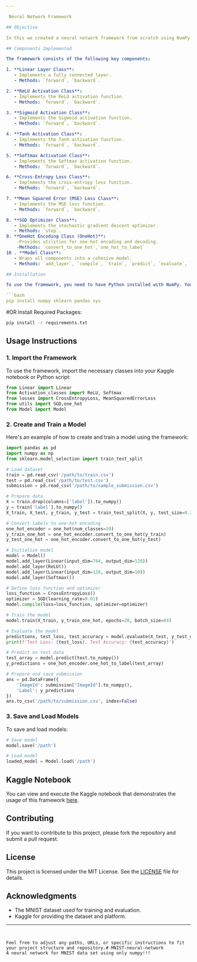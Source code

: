 ```yaml
---

 Neural Network Framework

## Objective

In this we created a neural network framework from scratch using NumPy. The goal was to implement a framework that includes core components of a neural network such as layers, activation functions, loss functions, and an optimizer. Finally, we trained the neural network on the MNIST dataset and achieved at least 84% accuracy on the test dataset from Kaggle and the highest achieved being 93%.

## Components Implemented

The framework consists of the following key components:

1. **Linear Layer Class**:
   - Implements a fully connected layer.
   - Methods: `forward`, `backward`.

2. **ReLU Activation Class**:
   - Implements the ReLU activation function.
   - Methods: `forward`, `backward`.

3. **Sigmoid Activation Class**:
   - Implements the Sigmoid activation function.
   - Methods: `forward`, `backward`.

4. **Tanh Activation Class**:
   - Implements the Tanh activation function.
   - Methods: `forward`, `backward`.

5. **Softmax Activation Class**:
   - Implements the Softmax activation function.
   - Methods: `forward`, `backward`.

6. **Cross-Entropy Loss Class**:
   - Implements the cross-entropy loss function.
   - Methods: `forward`, `backward`.

7. **Mean Squared Error (MSE) Loss Class**:
   - Implements the MSE loss function.
   - Methods: `forward`, `backward`.

8. **SGD Optimizer Class**:
   - Implements the stochastic gradient descent optimizer.
   - Methods: `step`.
9. **OneHot Encoding Class (OneHot)**:
    -Provides utilities for one-hot encoding and decoding.
    -Methods: `convert_to_one_hot`,`one_hot_to_label`
10 . **Model Class**:
   - Wraps all components into a cohesive model.
   - Methods: `add_layer`, `compile`, `train`, `predict`, `evaluate`, `save`, `load`.

## Installation

To use the framework, you need to have Python installed with NumPy. You can install NumPy using pip:

```bash
pip install numpy sklearn pandas sys
```
#OR
Install Required Packages:
```bash
pip install -r requirements.txt
```
## Usage Instructions

### 1. Import the Framework

To use the framework, import the necessary classes into your Kaggle notebook or Python script:

```python
from Linear import Linear
from Activation_classes import ReLU, Softmax
from losses import CrossEntropyLoss, MeanSquaredErrorLoss
from utils import SGD,one_hot
from Model import Model
```

### 2. Create and Train a Model

Here's an example of how to create and train a model using the framework:

```python
import pandas as pd
import numpy as np
from sklearn.model_selection import train_test_split

# Load dataset
train = pd.read_csv('/path/to/train.csv')
test = pd.read_csv('/path/to/test.csv')
submission = pd.read_csv('/path/to/sample_submission.csv')

# Prepare data
X = train.drop(columns=['label']).to_numpy()
y = train['label'].to_numpy()
X_train, X_test, y_train, y_test = train_test_split(X, y, test_size=0.2, random_state=0)

# Convert labels to one-hot encoding
one_hot_encoder = one_hot(num_classes=10)
y_train_one_hot = one_hot_encoder.convert_to_one_hot(y_train)
y_test_one_hot = one_hot_encoder.convert_to_one_hot(y_test)

# Initialize model
model = Model()
model.add_layer(Linear(input_dim=784, output_dim=128))
model.add_layer(ReLU())
model.add_layer(Linear(input_dim=128, output_dim=10))
model.add_layer(Softmax())

# Define loss function and optimizer
loss_function = CrossEntropyLoss()
optimizer = SGD(learning_rate=0.01)
model.compile(loss=loss_function, optimizer=optimizer)

# Train the model
model.train(X_train, y_train_one_hot, epochs=20, batch_size=64)

# Evaluate the model
predictions, test_loss, test_accuracy = model.evaluate(X_test, y_test_one_hot)
print(f'Test Loss: {test_loss}, Test Accuracy: {test_accuracy}')

# Predict on test data
test_array = model.predict(test.to_numpy())
y_predictions = one_hot_encoder.one_hot_to_label(test_array)

# Prepare and save submission
ans = pd.DataFrame({
    'ImageId': submission["ImageId"].to_numpy(),
    'Label': y_predictions
})
ans.to_csv('/path/to/submission.csv', index=False)
```

### 3. Save and Load Models

To save and load models:

```python
# Save model
model.save('/path')

# Load model
loaded_model = Model.load('/path')
```

## Kaggle Notebook

You can view and execute the Kaggle notebook that demonstrates the usage of this framework [here](https://www.kaggle.com/{your-kaggle-username}/{your-notebook-name}).

## Contributing

If you want to contribute to this project, please fork the repository and submit a pull request. 

## License

This project is licensed under the MIT License. See the [LICENSE](LICENSE) file for details.

## Acknowledgments

- The MNIST dataset used for training and evaluation.
- Kaggle for providing the dataset and platform.

---
```


Feel free to adjust any paths, URLs, or specific instructions to fit your project structure and repository.# MNIST-neural-network
A neural network for MNIST data set using only numpy!!!

